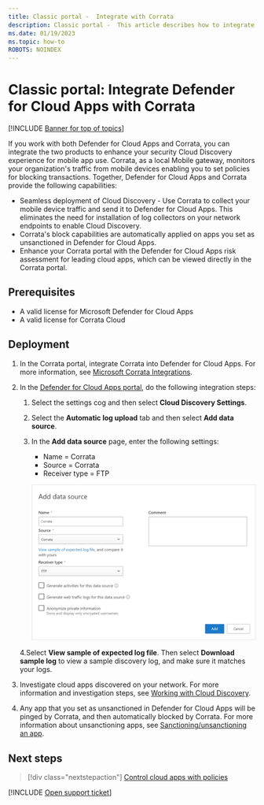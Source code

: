```yaml
---
title: Classic portal -  Integrate with Corrata
description: Classic portal -  This article describes how to integrate Microsoft Defender for Cloud Apps with Corrata for seamless Cloud Discovery and automated block of unsanctioned apps.
ms.date: 01/19/2023
ms.topic: how-to
ROBOTS: NOINDEX
---
```

# Classic portal: Integrate Defender for Cloud Apps with Corrata

[!INCLUDE [Banner for top of topics](includes/banner.md)]

If you work with both Defender for Cloud Apps and Corrata, you can integrate the two products to enhance your security Cloud Discovery experience for mobile app use. Corrata, as a local Mobile gateway, monitors your organization's traffic from mobile devices enabling you to set policies for blocking transactions. Together, Defender for Cloud Apps and Corrata provide the following capabilities:

- Seamless deployment of Cloud Discovery - Use Corrata to collect your mobile device traffic and send it to Defender for Cloud Apps. This eliminates the need for installation of log collectors on your network endpoints to enable Cloud Discovery.
- Corrata's block capabilities are automatically applied on apps you set as unsanctioned in Defender for Cloud Apps.
- Enhance your Corrata portal with the Defender for Cloud Apps risk assessment for leading cloud apps, which can be viewed directly in the Corrata portal.

## Prerequisites

- A valid license for Microsoft Defender for Cloud Apps
- A valid license for Corrata Cloud

## Deployment

1. In the Corrata portal, integrate Corrata into Defender for Cloud Apps. For more information, see [Microsoft Corrata Integrations](https://corrata.com/corrata-and-microsoft/).
2. In the [Defender for Cloud Apps portal](https://portal.cloudappsecurity.com/), do the following integration steps:
    1. Select the settings cog and then select **Cloud Discovery Settings**.
    2. Select the **Automatic log upload** tab and then select **Add data source**.
    3. In the **Add data source** page, enter the following settings:

        - Name = Corrata
        - Source = Corrata
        - Receiver type = FTP

        ![data source Corrata.](media/classic-data-source-corrata.png)

    4.Select **View sample of expected log file**. Then select **Download sample log** to view a sample discovery log, and make sure it matches your logs.

3. Investigate cloud apps discovered on your network. For more information and investigation steps, see [Working with Cloud Discovery](working-with-cloud-discovery-data.md).

4. Any app that you set as unsanctioned in Defender for Cloud Apps will be pinged by Corrata, and then automatically blocked by Corrata. For more information about unsanctioning apps, see [Sanctioning/unsanctioning an app](governance-discovery.md#sanctioningunsanctioning-an-app).

## Next steps

> [!div class="nextstepaction"]
> [Control cloud apps with policies](control-cloud-apps-with-policies.md)

[!INCLUDE [Open support ticket](includes/support.md)]
